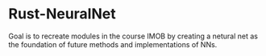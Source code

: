 # Rust-NeuralNet

Goal is to recreate modules in the course IMOB by creating a netural net as the foundation of future methods and implementations of NNs.
